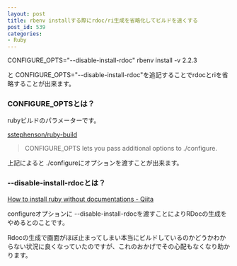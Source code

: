 ```yaml
---
layout: post
title: rbenv installする際にrdoc/ri生成を省略化してビルドを速くする
post_id: 539
categories: 
- Ruby
---
```


CONFIGURE_OPTS="--disable-install-rdoc" rbenv install -v 2.2.3

と
CONFIGURE_OPTS="--disable-install-rdoc"を追記することでrdocとriを省略することが出来ます。


### CONFIGURE_OPTSとは？


rubyビルドのパラメーターです。

[sstephenson/ruby-build](https://github.com/sstephenson/ruby-build#special-environment-variables)


>CONFIGURE_OPTS lets you pass additional options to ./configure.


上記によると 
./configureにオプションを渡すことが出来ます。


### --disable-install-rdocとは？



[How to install ruby without documentations - Qiita](http://qiita.com/maangie/items/532809d78b4fade0d487)

configureオプションに
--disable-install-rdocを渡すことによりRDocの生成をやめるとのことです。

Rdocの生成で画面がほぼ止まってしまい本当にビルドしているのかどうかわからない状況に良くなっていたのですが、これのおかげでその心配もなくなり助かります。